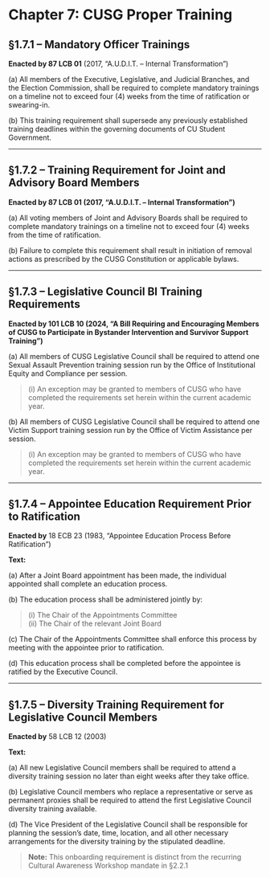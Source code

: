 # Chapter 7: CUSG Proper Training

## §1.7.1 – Mandatory Officer Trainings
**Enacted by 87 LCB 01** (2017, “A.U.D.I.T. – Internal Transformation”)

(a) All members of the Executive, Legislative, and Judicial Branches, and the Election Commission, shall be required to complete mandatory trainings on a timeline not to exceed four (4) weeks from the time of ratification or swearing-in.

(b) This training requirement shall supersede any previously established training deadlines within the governing documents of CU Student Government.

---

## §1.7.2 – Training Requirement for Joint and Advisory Board Members
**Enacted by 87 LCB 01 (2017, “A.U.D.I.T. – Internal Transformation”)**

(a) All voting members of Joint and Advisory Boards shall be required to complete mandatory trainings on a timeline not to exceed four (4) weeks from the time of ratification.

(b) Failure to complete this requirement shall result in initiation of removal actions as prescribed by the CUSG Constitution or applicable bylaws.

---

## §1.7.3 – Legislative Council BI Training Requirements  
**Enacted by 101 LCB 10 (2024, “A Bill Requiring and Encouraging Members of CUSG to Participate in Bystander Intervention and Survivor Support Training”)**

(a) All members of CUSG Legislative Council shall be required to attend one Sexual Assault Prevention training session run by the Office of Institutional Equity and Compliance per session.  
> (i) An exception may be granted to members of CUSG who have completed the requirements set herein within the current academic year.

(b) All members of CUSG Legislative Council shall be required to attend one Victim Support training session run by the Office of Victim Assistance per session.  
> (i) An exception may be granted to members of CUSG who have completed the requirements set herein within the current academic year.

---

## §1.7.4 – Appointee Education Requirement Prior to Ratification

**Enacted by** 18 ECB 23 (1983, “Appointee Education Process Before Ratification”)

**Text:**

(a) After a Joint Board appointment has been made, the individual appointed shall complete an education process.

(b) The education process shall be administered jointly by:  
> (i) The Chair of the Appointments Committee  
> (ii) The Chair of the relevant Joint Board

(c) The Chair of the Appointments Committee shall enforce this process by meeting with the appointee prior to ratification.

(d) This education process shall be completed before the appointee is ratified by the Executive Council.

---

## §1.7.5 – Diversity Training Requirement for Legislative Council Members

**Enacted by** 58 LCB 12 (2003)

**Text:**

(a) All new Legislative Council members shall be required to attend a diversity training session no later than eight weeks after they take office.

(b) Legislative Council members who replace a representative or serve as permanent proxies shall be required to attend the first Legislative Council diversity training available.

(d) The Vice President of the Legislative Council shall be responsible for planning the session’s date, time, location, and all other necessary arrangements for the diversity training by the stipulated deadline.

>**Note:** This onboarding requirement is distinct from the recurring Cultural Awareness Workshop mandate in §2.2.1

